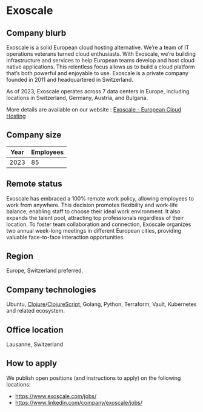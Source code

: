 # Exoscale

## Company blurb

Exoscale is a solid European cloud hosting alternative. We’re a team of IT operations veterans turned cloud enthusiasts. With Exoscale, we’re building infrastructure and services to help European teams develop and host cloud native applications. This relentless focus allows us to build a cloud platform that’s both powerful and enjoyable to use. Exoscale is a private company founded in 2011 and headquartered in Switzerland.

As of 2023, Exoscale operates across 7 data centers in Europe, including locations in Switzerland, Germany, Austria, and Bulgaria.

More details are available on our website : [Exoscale - European Cloud Hosting](https://wwww.exoscale.com)

## Company size

| Year | Employees |
| ---- | --------- |
| 2023 | 85        |

## Remote status

Exoscale has embraced a 100% remote work policy, allowing employees to work from anywhere. This decision promotes flexibility and work-life balance, enabling staff to choose their ideal work environment. It also expands the talent pool, attracting top professionals regardless of their location. To foster team collaboration and connection, Exoscale organizes two annual week-long meetings in different European cities, providing valuable face-to-face interaction opportunities.

## Region

Europe, Switzerland preferred.

## Company technologies

Ubuntu, [Clojure](https://clojure.org)/[ClojureScript](https://clojurescript.org), Golang, Python, Terraform, Vault, Kubernetes and related ecosystem.

## Office location

Lausanne, Switzerland

## How to apply

We publish open positions (and instructions to apply) on the following locations:
* https://www.exoscale.com/jobs/
* https://www.linkedin.com/company/exoscale/jobs/
